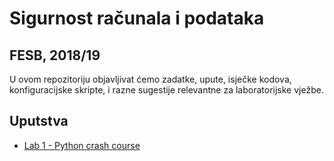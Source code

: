 # **Sigurnost računala i podataka**

## FESB, 2018/19

U ovom repozitoriju objavljivat ćemo zadatke, upute, isječke kodova, konfiguracijske skripte, i razne sugestije relevantne za laboratorijske vježbe.

## Uputstva

- [Lab 1 - Python crash course](/instructions/lab-1.md)
